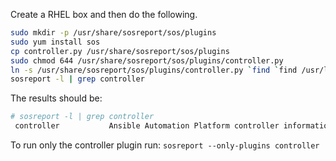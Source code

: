Create a RHEL box and then do the following.
```bash
sudo mkdir -p /usr/share/sosreport/sos/plugins
sudo yum install sos
cp controller.py /usr/share/sosreport/sos/plugins
sudo chmod 644 /usr/share/sosreport/sos/plugins/controller.py
ln -s /usr/share/sosreport/sos/plugins/controller.py `find `find /usr/lib -name sos` -name plugins`
sosreport -l | grep controller
```

The results should be:
```bash
# sosreport -l | grep controller
 controller           Ansible Automation Platform controller information
```

To run only the controller plugin run: `sosreport --only-plugins controller`

